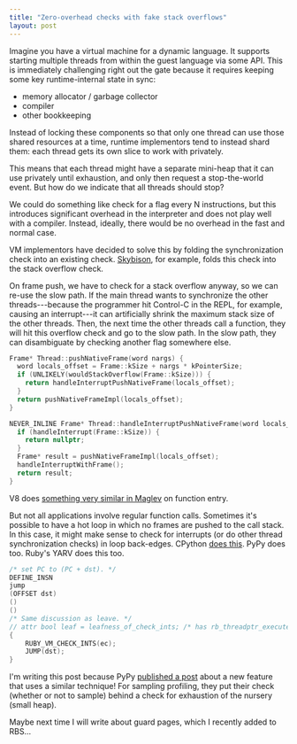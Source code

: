 ```yaml
---
title: "Zero-overhead checks with fake stack overflows"
layout: post
---
```


Imagine you have a virtual machine for a dynamic language. It supports starting
multiple threads from within the guest language via some API. This is
immediately challenging right out the gate because it requires keeping some key
runtime-internal state in sync:

* memory allocator / garbage collector
* compiler
* other bookkeeping

Instead of locking these components so that only one thread can use those
shared resources at a time, runtime implementors tend to instead shard them:
each thread gets its own slice to work with privately.

This means that each thread might have a separate mini-heap that it can use
privately until exhaustion, and only then request a stop-the-world event. But
how do we indicate that all threads should stop?

We could do something like check for a flag every N instructions, but this
introduces significant overhead in the interpreter and does not play well with
a compiler. Instead, ideally, there would be no overhead in the fast and normal
case.

VM implementors have decided to solve this by folding the synchronization check
into an existing check. [Skybison][], for example, folds this check into the
stack overflow check.

On frame push, we have to check for a stack overflow anyway, so we can re-use
the slow path. If the main thread wants to synchronize the other
threads---because the programmer hit Control-C in the REPL, for example,
causing an interrupt---it can artificially shrink the maximum stack size of the
other threads. Then, the next time the other threads call a function, they will
hit this overflow check and go to the slow path. In the slow path, they can
disambiguate by checking another flag somewhere else.

[Skybison]: https://github.com/tekknolagi/skybison

```c++
Frame* Thread::pushNativeFrame(word nargs) {
  word locals_offset = Frame::kSize + nargs * kPointerSize;
  if (UNLIKELY(wouldStackOverflow(Frame::kSize))) {
    return handleInterruptPushNativeFrame(locals_offset);
  }
  return pushNativeFrameImpl(locals_offset);
}

NEVER_INLINE Frame* Thread::handleInterruptPushNativeFrame(word locals_offset) {
  if (handleInterrupt(Frame::kSize)) {
    return nullptr;
  }
  Frame* result = pushNativeFrameImpl(locals_offset);
  handleInterruptWithFrame();
  return result;
}
```

V8 does [something very similar in Maglev][maglev] on function entry.

[maglev]: https://github.com/v8/v8/blob/3840a5c40c5ea1f44a8d9d534147e1d864e0bcf7/src/maglev/maglev-ir.cc#L1125

But not all applications involve regular function calls. Sometimes it's
possible to have a hot loop in which no frames are pushed to the call stack. In
this case, it might make sense to check for interrupts (or do other thread
synchronization checks) in loop back-edges. CPython [does this][cpython]. PyPy
does too. Ruby's YARV does this too.

```c
/* set PC to (PC + dst). */
DEFINE_INSN
jump
(OFFSET dst)
()
()
/* Same discussion as leave. */
// attr bool leaf = leafness_of_check_ints; /* has rb_threadptr_execute_interrupts() */
{
    RUBY_VM_CHECK_INTS(ec);
    JUMP(dst);
}
```

[cpython]: https://github.com/python/cpython/blob/6322edd260e8cad4b09636e05ddfb794a96a0451/Python/ceval.c#L3846

I'm writing this post because PyPy [published a post][pypy] about a new feature
that uses a similar technique! For sampling profiling, they put their check
(whether or not to sample) behind a check for exhaustion of the nursery (small
heap).

[pypy]: https://pypy.org/posts/2025/02/pypy-gc-sampling.html

Maybe next time I will write about guard pages, which I recently added to
RBS...
